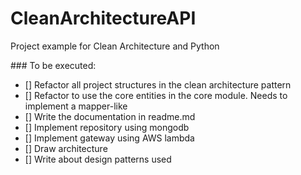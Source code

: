 # CleanArchitectureAPI
Project example for Clean Architecture and Python

\### To be executed:

- [] Refactor all project structures in the clean architecture pattern
- [] Refactor to use the core entities in the core module. Needs to implement a mapper-like
- [] Write the documentation in readme.md
- [] Implement repository using mongodb
- [] Implement gateway using AWS lambda
- [] Draw architecture
- [] Write about design patterns used
